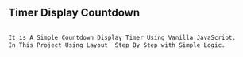 ## Timer Display Countdown

```bash

It is A Simple Countdown Display Timer Using Vanilla JavaScript.
In This Project Using Layout  Step By Step with Simple Logic. 


```